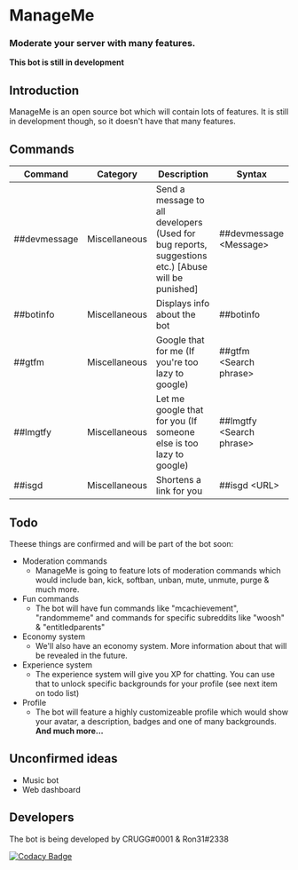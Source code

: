# ManageMe
### Moderate your server with many features.
**This bot is still in development**

## Introduction
ManageMe is an open source bot which will contain lots of features. It is still in development though, so it doesn't have that many features.

## Commands
| Command      | Category      | Description                                                                                         | Syntax                    |
|--------------|---------------|-----------------------------------------------------------------------------------------------------|---------------------------|
| ##devmessage | Miscellaneous | Send a message to all developers (Used for bug reports, suggestions etc.)  [Abuse will be punished] | ##devmessage \<Message>   |
| ##botinfo    | Miscellaneous | Displays info about the bot                                                                         | ##botinfo                 |
| ##gtfm       | Miscellaneous | Google that for me (If you're too lazy to google)                                                   | ##gtfm \<Search phrase>   |
| ##lmgtfy     | Miscellaneous | Let me google that for you (If someone else is too lazy to google)                                  | ##lmgtfy \<Search phrase> |
| ##isgd       | Miscellaneous | Shortens a link for you                                                                             | ##isgd \<URL>             |

## Todo
Theese things are confirmed and will be part of the bot soon:
* Moderation commands
	* ManageMe is going to feature lots of moderation commands which would include ban, kick, softban, unban, mute, unmute, purge & much more.
* Fun commands
	* The bot will have fun commands like "mcachievement", "randommeme" and commands for specific subreddits like "woosh" & "entitledparents"
* Economy system
	* We'll also have an economy system. More information about that will be revealed in the future.
* Experience system
	* The experience system will give you XP for chatting. You can use that to unlock specific backgrounds for your profile (see next item on todo list)
* Profile
	* The bot will feature a highly customizeable profile which would show your avatar, a description, badges and one of many backgrounds.
**And much more...**

## Unconfirmed ideas
* Music bot
* Web dashboard

## Developers
The bot is being developed by CRUGG#0001 & Ron31#2338

[![Codacy Badge](https://api.codacy.com/project/badge/Grade/8fc7a5226c9f45c6b143f723302b13c9)](https://app.codacy.com/app/OfficialCRUGG/manageme_2?utm_source=github.com&utm_medium=referral&utm_content=mm-discord/manageme&utm_campaign=Badge_Grade_Dashboard)
